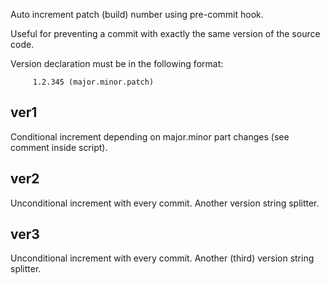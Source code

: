 Auto increment patch (build) number using pre-commit hook.

Useful for preventing a commit with exactly the same version of the source code.

Version declaration must be in the following format:

         1.2.345 (major.minor.patch)



## ver1

Conditional increment depending on major.minor part changes (see comment inside script).

## ver2

Unconditional increment with every commit. Another version string splitter.

## ver3

Unconditional increment with every commit. Another (third) version string splitter.

